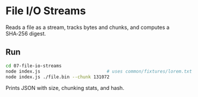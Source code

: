# File I/O Streams

Reads a file as a stream, tracks bytes and chunks, and computes a SHA‑256 digest.

## Run

```bash
cd 07-file-io-streams
node index.js                         # uses common/fixtures/lorem.txt
node index.js ./file.bin --chunk 131072
```

Prints JSON with size, chunking stats, and hash.

